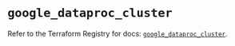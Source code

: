 # `google_dataproc_cluster`

Refer to the Terraform Registry for docs: [`google_dataproc_cluster`](https://registry.terraform.io/providers/hashicorp/google/6.45.0/docs/resources/dataproc_cluster).
